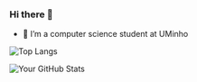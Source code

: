 ### Hi there 👋

- 🔭 I’m a computer science student at UMinho

![Top Langs](https://github-readme-stats.vercel.app/api/top-langs/?username=GabrielVAntunes&layout=pie&theme=radical)

![Your GitHub Stats](https://github-readme-stats.vercel.app/api?username=GabrielVAntunes&show_icons=true&theme=radical)





